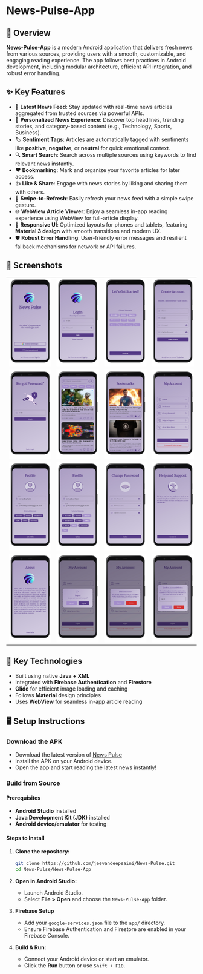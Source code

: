 # News-Pulse-App

## 🚀 Overview
**News-Pulse-App** is a modern Android application that delivers fresh news from various sources, providing users with a smooth, customizable, and engaging reading experience. The app follows best practices in Android development, including modular architecture, efficient API integration, and robust error handling.

## ✨ Key Features
- 📰 **Latest News Feed**: Stay updated with real-time news articles aggregated from trusted sources via powerful APIs.
- 🧠 **Personalized News Experience**: Discover top headlines, trending stories, and category-based content (e.g., Technology, Sports, Business).
- 🏷️ **Sentiment Tags**: Articles are automatically tagged with sentiments like **positive**, **negative**, or **neutral** for quick emotional context.
- 🔍 **Smart Search**: Search across multiple sources using keywords to find relevant news instantly.
- ❤️ **Bookmarking**: Mark and organize your favorite articles for later access.
- 👍 **Like & Share**: Engage with news stories by liking and sharing them with others.
- 🔄 **Swipe-to-Refresh**: Easily refresh your news feed with a simple swipe gesture.
- 🌐 **WebView Article Viewer**: Enjoy a seamless in-app reading experience using WebView for full-article display.
- 📱 **Responsive UI**: Optimized layouts for phones and tablets, featuring **Material 3 design** with smooth transitions and modern UX.
- 🛡️ **Robust Error Handling**: User-friendly error messages and resilient fallback mechanisms for network or API failures.

## 📸 Screenshots

<table>
<tr>
   <td><img src="https://github.com/jeevandeepsaini/News-Pulse/blob/main/News-Pulse-App/Screenshots/Main.png" width="250" /></td>
   <td><img src="https://github.com/jeevandeepsaini/News-Pulse/blob/main/News-Pulse-App/Screenshots/Login.png" width="250" /></td>
   <td><img src="https://github.com/jeevandeepsaini/News-Pulse/blob/main/News-Pulse-App/Screenshots/SignUp1.png" width="250" /></td>
   <td><img src="https://github.com/jeevandeepsaini/News-Pulse/blob/main/News-Pulse-App/Screenshots/SignUp2.png" width="250" /></td>
</tr>
<tr>
   <td><img src="https://github.com/jeevandeepsaini/News-Pulse/blob/main/News-Pulse-App/Screenshots/Forgot_Password.png" width="250" /></td>
   <td><img src="https://github.com/jeevandeepsaini/News-Pulse/blob/main/News-Pulse-App/Screenshots/Home.png" width="250" /></td>
   <td><img src="https://github.com/jeevandeepsaini/News-Pulse/blob/main/News-Pulse-App/Screenshots/Bookmarks.png" width="250" /></td>
   <td><img src="https://github.com/jeevandeepsaini/News-Pulse/blob/main/News-Pulse-App/Screenshots/Account.png" width="250" /></td>
</tr>
<tr>
   <td><img src="https://github.com/jeevandeepsaini/News-Pulse/blob/main/News-Pulse-App/Screenshots/Profile.png" width="250" /></td>
   <td><img src="https://github.com/jeevandeepsaini/News-Pulse/blob/main/News-Pulse-App/Screenshots/Profile_Edit.png" width="250" /></td>
   <td><img src="https://github.com/jeevandeepsaini/News-Pulse/blob/main/News-Pulse-App/Screenshots/Change_Password.png" width="250" /></td>
   <td><img src="https://github.com/jeevandeepsaini/News-Pulse/blob/main/News-Pulse-App/Screenshots/Help.png" width="250" /></td>
</tr>
<tr>
   <td><img src="https://github.com/jeevandeepsaini/News-Pulse/blob/main/News-Pulse-App/Screenshots/About.png" width="250" /></td>
   <td><img src="https://github.com/jeevandeepsaini/News-Pulse/blob/main/News-Pulse-App/Screenshots/Logout.png" width="250" /></td>
   <td><img src="https://github.com/jeevandeepsaini/News-Pulse/blob/main/News-Pulse-App/Screenshots/Delete.png" width="250" /></td>
   <td><img src="https://github.com/jeevandeepsaini/News-Pulse/blob/main/News-Pulse-App/Screenshots/Delete_Confirmation.png" width="250" /></td>
</tr>
</table>

## 🧰 Key Technologies

- Built using native **Java + XML**
- Integrated with **Firebase Authentication** and **Firestore**
- **Glide** for efficient image loading and caching
- Follows **Material** design principles
- Uses **WebView** for seamless in-app article reading

## 🖥️ Setup Instructions

### Download the APK
   - Download the latest version of [News Pulse](https://github.com/jeevandeepsaini/News-Pulse/releases/download/v1.0.0/NewsPulse.apk)
   - Install the APK on your Android device.
   - Open the app and start reading the latest news instantly!

### Build from Source

#### Prerequisites
   - **Android Studio** installed
   - **Java Development Kit (JDK)** installed
   - **Android device/emulator** for testing
  
#### Steps to Install

   1. **Clone the repository:**
       ```sh
       git clone https://github.com/jeevandeepsaini/News-Pulse.git
       cd News-Pulse/News-Pulse-App
       ```
   2. **Open in Android Studio:**
       - Launch Android Studio.
       - Select **File > Open** and choose the `News-Pulse-App` folder.
         
   2. **Firebase Setup**
       - Add your `google-services.json` file to the `app/` directory.
       - Ensure Firebase Authentication and Firestore are enabled in your Firebase Console.
         
   3. **Build & Run:**
       - Connect your Android device or start an emulator.
       - Click the **Run** button or use `Shift + F10`.
